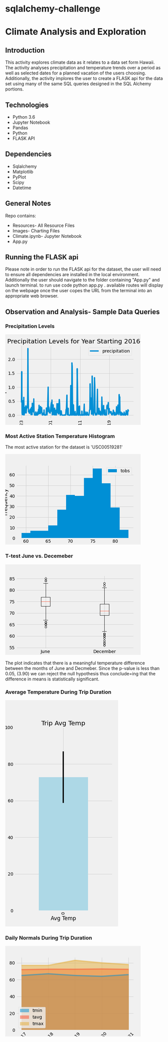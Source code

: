 # sqlalchemy-challenge
<h1>Climate Analysis and Exploration</h1>

<h2>Introduction</h2>
This activity explores climate data as it relates to a data set form Hawaii. The activity analyses precipitation and temperature trends over a period as well as selected dates for a planned vacation of the users choosing. Additionally, the activity implores the user to create a FLASK api for the data set using many of the same SQL queries designed in the SQL Alchemy portions.


<h2>Technologies</h2>

<ul><li>Python 3.6</li>
<li>Jupyter Notebook</li>
<li>Pandas</li>
<li>Python</li>
<li>FLASK API</li></ul>

<h2>Dependencies</h2>
<ul>
<li>Sqlalchemy</li>
<li>Matplotlib</li>
<li>PyPlot</li>
<li>Scipy</li>
<li>Datetime</li></ul>

<h2>General Notes</h2>

Repo contains:

<ul><li>Resources- All Resource Files</li>
<li>Images- Charting Files</li>
<li>Climate.ipynb- Jupyter Notebook</li>
<li>App.py</li>
</ul>

<h2>Running the FLASK api</h2>

Please note in order to run the FLASK api for the dataset, the user will need to ensure all dependencies are installed in the local environment. Additionally the user should navigate to the folder containing "App.py" and launch terminal. to run use code python app.py . available routes will display on the webpage once the user copes the URL from the terminal into an appropriate web browser.
  
<h2>Observation and Analysis- Sample Data Queries</h2>

<h3>Precipitation Levels</h3>

!["Daily Precip Levels"](https://github.com/timsamson/sqlalchemy-challenge/blob/main/Images/Daily_Precip_Level.png)

<h3>Most Active Station Temperature Histogram</h3>

The most active station for the dataset is 'USC00519281'

!["Stattion Temp Histogram"](https://github.com/timsamson/sqlalchemy-challenge/blob/main/Images/USC00519281_Histogram_Temp_Observations.png)

<h3>T-test June vs. Decemeber</h3>

!["T-test](https://github.com/timsamson/sqlalchemy-challenge/blob/main/Images/T-test.png)

The plot indicates that there is a meaningful temperature difference between the months of June and Decmeber.
Since the p-value is less than 0.05, (3.90) we can reject the null hypothesis thus conclude=ing that the difference in means is statistically significant.

<h3>Average Temperature During Trip Duration</h3>

!["Trip Average Temp"](https://github.com/timsamson/sqlalchemy-challenge/blob/main/Images/Trip_avg_temp.png)

<h3>Daily Normals During Trip Duration</h3>

!["Trip Daily Normals"](https://github.com/timsamson/sqlalchemy-challenge/blob/main/Images/Daily_normals.png)
